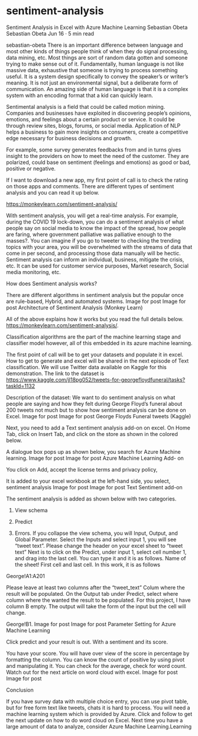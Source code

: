 # sentiment-analysis
Sentiment Analysis in Excel with Azure Machine Learning
Sebastian Obeta
Sebastian Obeta
Jun 16 · 5 min read

sebastian-obeta
There is an important difference between language and most other kinds of things people think of when they do signal processing, data mining, etc. Most things are sort of random data gotten and someone trying to make sense out of it. Fundamentally, human language is not like massive data, exhaustive that someone is trying to process something useful. It is a system design specifically to convey the speaker’s or writer’s meaning. It is not just an environmental signal, but a deliberate form of communication. An amazing side of human language is that it is a complex system with an encoding format that a kid can quickly learn.

Sentimental analysis is a field that could be called motion mining. Companies and businesses have exploited in discovering people’s opinions, emotions, and feelings about a certain product or service. It could be through review sites, blogs, forums, or social media. Application of NLP helps a business to gain more insights on consumers, create a competitive edge necessary for business decisions and growth.

For example, some survey generates feedbacks from and in turns gives insight to the providers on how to meet the need of the customer. They are polarized, could base on sentiment (feelings and emotions) as good or bad, positive or negative.

If I want to download a new app, my first point of call is to check the rating on those apps and comments. There are different types of sentiment analysis and you can read it up below.

https://monkeylearn.com/sentiment-analysis/

With sentiment analysis, you will get a real-time analysis. For example, during the COVID 19 lock-down, you can do a sentiment analysis of what people say on social media to know the impact of the spread, how people are faring, where government palliative was palliative enough to the masses?. You can imagine if you go to tweeter to checking the trending topics with your area, you will be overwhelmed with the streams of data that come in per second, and processing those data manually will be hectic. Sentiment analysis can inform an individual, business, mitigate the crisis, etc.
It can be used for customer service purposes, Market research, Social media monitoring, etc.

How does Sentiment analysis works?

There are different algorithms in sentiment analysis but the popular once are rule-based, Hybrid, and automated systems.
Image for post
Image for post
Architecture of Sentiment Analysis (Monkey Learn)

All of the above explains how it works but you read the full details below. https://monkeylearn.com/sentiment-analysis/.

Classification algorithms are the part of the machine learning stage and classifier model however, all of this embedded in its azure machine learning.

The first point of call will be to get your datasets and populate it in excel. How to get to generate and excel will be shared in the next episode of Text classification. We will use Twitter data available on Kaggle for this demonstration. The link to the dataset is https://www.kaggle.com/jl18pg052/tweets-for-georgefloydfuneral/tasks?taskId=1132

Description of the dataset: We want to do sentiment analysis on what people are saying and how they felt during George Floyd’s funeral about 200 tweets not much but to show how sentiment analysis can be done on Excel.
Image for post
Image for post
George Floyds Funeral tweets (Kaggle)

Next, you need to add a Text sentiment analysis add-on on excel. On Home Tab, click on Insert Tab, and click on the store as shown in the colored below.

A dialogue box pops up as shown below, you search for Azure Machine learning.
Image for post
Image for post
Azure Machine Learning Add- on

You click on Add, accept the license terms and privacy policy,

It is added to your excel workbook at the left-hand side, you select, sentiment analysis
Image for post
Image for post
Text Sentiment add-on

The sentiment analysis is added as shown below with two categories.

1. View schema

2. Predict

3. Errors.
If you collapse the view schema, you will Input, Output, and Global Parameter.
Select the Inputs and select input 1, you will see “tweet text”. Please change the header on your excel sheet to “tweet text”
Next is to click on the Predict, under input 1, select cell number 1, and drag into the last cell. You can type it and it is as follows.
Name of the sheet! First cell and last cell. In this work, it is as follows

George!A1:A201

Please leave at least two columns after the “tweet_text” Colum where the result will be populated.
On the Output tab under Predict, select where column where the wanted the result to be populated. For this project, I have column B empty. The output will take the form of the input but the cell will change.

George!B1.
Image for post
Image for post
Parameter Setting for Azure Machine Learning

Click predict and your result is out. With a sentiment and its score.

You have your score. You will have over view of the score in percentage by formatting the column. You can know the count of positive by using pivot and manipulating it. You can check for the average, check for word count. Watch out for the next article on word cloud with excel.
Image for post
Image for post

Conclusion

If you have survey data with multiple choice entry, you can use pivot table, but for free form text like tweets, chats it is hard to process. You will need a machine learning system which is provided by Azure. Click and follow to get the next update on how to do word cloud on Excel. Next time you have a large amount of data to analyze, consider Azure Machine Learning.Learning
